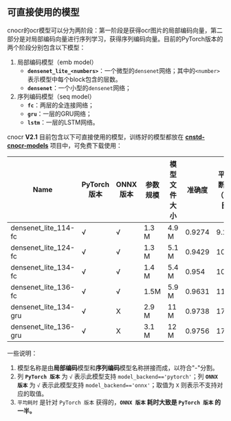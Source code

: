 ## 可直接使用的模型

cnocr的ocr模型可以分为两阶段：第一阶段是获得ocr图片的局部编码向量，第二部分是对局部编码向量进行序列学习，获得序列编码向量。目前的PyTorch版本的两个阶段分别包含以下模型：

1. 局部编码模型（emb model）
   * **`densenet_lite_<numbers>`**：一个微型的`densenet`网络；其中的`<number>`表示模型中每个block包含的层数。
   * **`densenet`**：一个小型的`densenet`网络；
2. 序列编码模型（seq model）
   * **`fc`**：两层的全连接网络；
   * **`gru`**：一层的GRU网络；
   * **`lstm`**：一层的LSTM网络。

cnocr **V2.1** 目前包含以下可直接使用的模型，训练好的模型都放在 **[cnstd-cnocr-models](https://github.com/breezedeus/cnstd-cnocr-models)** 项目中，可免费下载使用：

| Name                    | PyTorch 版本 | ONNX 版本 | 参数规模  | 模型文件大小 | 准确度    | 平均推断耗时（毫秒/图） |
| ----------------------- | ---------- | ------- | ----- | ------ | ------ | ------------ |
| densenet\_lite\_114-fc  | √          | √       | 1.3 M | 4.9 M  | 0.9274 | 9.229        |
| densenet\_lite\_124-fc  | √          | √       | 1.3 M | 5.1 M  | 0.9429 | 10.112       |
| densenet\_lite\_134-fc  | √          | √       | 1.4 M | 5.4 M  | 0.954  | 10.843       |
| densenet\_lite\_136-fc  | √          | √       | 1.5M  | 5.9 M  | 0.9631 | 11.499       |
| densenet\_lite\_134-gru | √          | X       | 2.9 M | 11 M   | 0.9738 | 17.042       |
| densenet\_lite\_136-gru | √          | X       | 3.1 M | 12 M   | 0.9756 | 17.725       |



一些说明：

1. 模型名称是由**局部编码**模型和**序列编码**模型名称拼接而成，以符合"-"分割。
2. 列 **`PyTorch 版本`** 为 `√` 表示此模型支持 `model_backend=='pytorch'`；列 **`ONNX 版本`** 为 `√` 表示此模型支持 `model_backend=='onnx'`；取值为 `X` 则表示不支持对应的取值。
3. `平均耗时` 是针对 `PyTorch 版本` 获得的，**`ONNX 版本` 耗时大致是 `PyTorch 版本` 的一半。**
